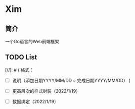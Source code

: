 # Xim
## 简介
一个Go语言的Web前端框架

## TODO List

[//]: # (
格式：
- [ ] 说明（添加日期YYYY/MM/DD ~ 完成日期YYYY/MM/DD）
)

- [ ] 更高层次的样式封装（2022/1/19） 
- [ ] 数据绑定（2022/1/19）